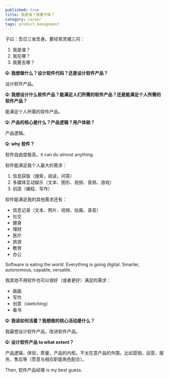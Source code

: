 ```yaml
---
published: true
title: 我是谁？我要干嘛？
category: career
tags: product_management
---
```


子曰：吾日三省吾身。要经常灵魂三问：

1. 我是谁？
2. 我在哪？
3. 我要去哪？

**Q: 我想做什么？设计软件代码？还是设计软件产品？**

设计软件产品。

**Q: 我想设计什么软件产品？能满足人们所需的软件产品？还是能满足个人所需的软件产品？**

能满足个人所需的软件产品。

**Q: 产品的核心是什么？产品逻辑？用户体验？**

产品逻辑。

**Q: why 软件？**

软件自由度极高，it can do almost anything.

软件能满足我个人最大的需求：

1. 信息获取（搜索，阅读，问答）
2. 多媒体互动娱乐（文本、图形、视频、音频、游戏）
3. 创造（编程、写作）

软件能满足我的其他需求还有：

- 信息记录（文本、照片、视频、绘画、录音）
- 社交
- 健身
- 理财
- 医疗
- 旅游
- 教育
- 办公

Software is eating the world. Everything is going digital. Smarter, autonomous, capable, versatile.

我其他不用软件也可以很好（或者更好）满足的需求：

- 画画
- 写作
- 创意（sketching）
- 看书

**Q: 我该如何活着？我想做的核心活动是什么？**

我最想设计软件产品，改进软件产品。

**Q: 设计软件产品 to what extent？**

产品逻辑，体验，质量，产品的内核。不太在意产品的外围，比如营销，运营，服务，售后等（愿意与相应职能角色配合）。

Then, 软件产品经理 is my best guess.
